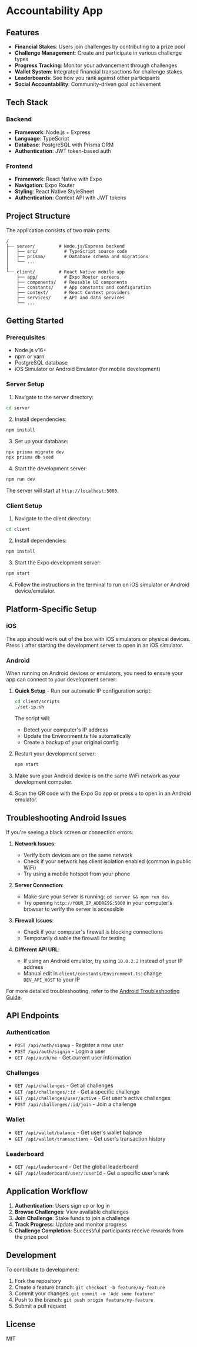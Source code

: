 # Accountability App

## Features

- **Financial Stakes**: Users join challenges by contributing to a prize pool
- **Challenge Management**: Create and participate in various challenge types
- **Progress Tracking**: Monitor your advancement through challenges
- **Wallet System**: Integrated financial transactions for challenge stakes
- **Leaderboards**: See how you rank against other participants
- **Social Accountability**: Community-driven goal achievement

## Tech Stack

### Backend
- **Framework**: Node.js + Express
- **Language**: TypeScript
- **Database**: PostgreSQL with Prisma ORM
- **Authentication**: JWT token-based auth

### Frontend
- **Framework**: React Native with Expo
- **Navigation**: Expo Router
- **Styling**: React Native StyleSheet
- **Authentication**: Context API with JWT tokens

## Project Structure

The application consists of two main parts:

```
/
├── server/         # Node.js/Express backend
│   ├── src/          # TypeScript source code
│   ├── prisma/       # Database schema and migrations
│   └── ...
│
└── client/         # React Native mobile app
    ├── app/          # Expo Router screens
    ├── components/   # Reusable UI components 
    ├── constants/    # App constants and configuration
    ├── context/      # React Context providers
    ├── services/     # API and data services
    └── ...
```

## Getting Started

### Prerequisites

- Node.js v16+
- npm or yarn
- PostgreSQL database
- iOS Simulator or Android Emulator (for mobile development)

### Server Setup

1. Navigate to the server directory:
```bash
cd server
```

2. Install dependencies:
```bash
npm install
```

3. Set up your database:
```bash
npx prisma migrate dev
npx prisma db seed
```

4. Start the development server:
```bash
npm run dev
```

The server will start at `http://localhost:5000`.

### Client Setup

1. Navigate to the client directory:
```bash
cd client
```

2. Install dependencies:
```bash
npm install
```

3. Start the Expo development server:
```bash
npm start
```

4. Follow the instructions in the terminal to run on iOS simulator or Android device/emulator.

## Platform-Specific Setup

### iOS
The app should work out of the box with iOS simulators or physical devices. Press `i` after starting the development server to open in an iOS simulator.

### Android

When running on Android devices or emulators, you need to ensure your app can connect to your development server:

1. **Quick Setup** - Run our automatic IP configuration script:
   ```bash
   cd client/scripts
   ./set-ip.sh
   ```
   
   The script will:
   - Detect your computer's IP address
   - Update the Environment.ts file automatically
   - Create a backup of your original config
   
2. Restart your development server:
   ```bash
   npm start
   ```

3. Make sure your Android device is on the same WiFi network as your development computer.

4. Scan the QR code with the Expo Go app or press `a` to open in an Android emulator.

## Troubleshooting Android Issues

If you're seeing a black screen or connection errors:

1. **Network Issues**:
   - Verify both devices are on the same network
   - Check if your network has client isolation enabled (common in public WiFi)
   - Try using a mobile hotspot from your phone

2. **Server Connection**:
   - Make sure your server is running: `cd server && npm run dev`
   - Try opening `http://YOUR_IP_ADDRESS:5000` in your computer's browser to verify the server is accessible

3. **Firewall Issues**:
   - Check if your computer's firewall is blocking connections
   - Temporarily disable the firewall for testing
   
4. **Different API URL**:
   - If using an Android emulator, try using `10.0.2.2` instead of your IP address
   - Manual edit in `client/constants/Environment.ts`: change `DEV_API_HOST` to your IP

For more detailed troubleshooting, refer to the [Android Troubleshooting Guide](client/ANDROID_GUIDE.md).

## API Endpoints

### Authentication
- `POST /api/auth/signup` - Register a new user
- `POST /api/auth/signin` - Login a user
- `GET /api/auth/me` - Get current user information

### Challenges
- `GET /api/challenges` - Get all challenges
- `GET /api/challenges/:id` - Get a specific challenge
- `GET /api/challenges/user/active` - Get user's active challenges
- `POST /api/challenges/:id/join` - Join a challenge

### Wallet
- `GET /api/wallet/balance` - Get user's wallet balance
- `GET /api/wallet/transactions` - Get user's transaction history

### Leaderboard
- `GET /api/leaderboard` - Get the global leaderboard
- `GET /api/leaderboard/user/:userId` - Get a specific user's rank

## Application Workflow

1. **Authentication**: Users sign up or log in
2. **Browse Challenges**: View available challenges
3. **Join Challenge**: Stake funds to join a challenge
4. **Track Progress**: Update and monitor progress
5. **Challenge Completion**: Successful participants receive rewards from the prize pool

## Development

To contribute to development:

1. Fork the repository
2. Create a feature branch: `git checkout -b feature/my-feature`
3. Commit your changes: `git commit -m 'Add some feature'`
4. Push to the branch: `git push origin feature/my-feature`
5. Submit a pull request

## License

MIT 

